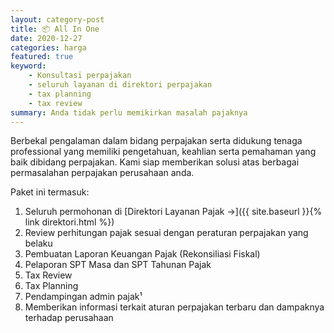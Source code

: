 ```yaml
---
layout: category-post
title: 📦 All In One
date: 2020-12-27
categories: harga
featured: true
keyword:
    - Konsultasi perpajakan
    - seluruh layanan di direktori perpajakan
    - tax planning
    - tax review
summary: Anda tidak perlu memikirkan masalah pajaknya
---
```

Berbekal pengalaman dalam bidang perpajakan serta didukung tenaga professional yang memiliki pengetahuan, keahlian serta pemahaman yang baik dibidang perpajakan. Kami siap memberikan solusi atas berbagai permasalahan perpajakan perusahaan anda.

Paket ini termasuk:
1. Seluruh permohonan di [Direktori Layanan Pajak →]({{ site.baseurl }}{% link direktori.html %})
2. Review perhitungan pajak sesuai dengan peraturan perpajakan yang belaku
3. Pembuatan Laporan Keuangan Pajak (Rekonsiliasi Fiskal)
4. Pelaporan SPT Masa dan SPT Tahunan Pajak
5. Tax Review
6. Tax Planning
6. Pendampingan admin pajak¹
7. Memberikan informasi terkait aturan perpajakan terbaru dan dampaknya terhadap perusahaan